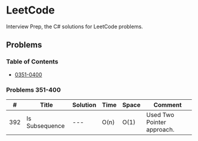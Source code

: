 # LeetCode

Interview Prep, the C# solutions for LeetCode problems.

## Problems
### Table of Contents
- [0351-0400](#problems-351-400)

### Problems 351-400

| # | Title | Solution | Time | Space | Comment |
| - | ----- | -------- | ---- | ----- | --------------- |
| 392 | Is Subsequence  | --- | O(n) | O(1) | Used Two Pointer approach.  |

